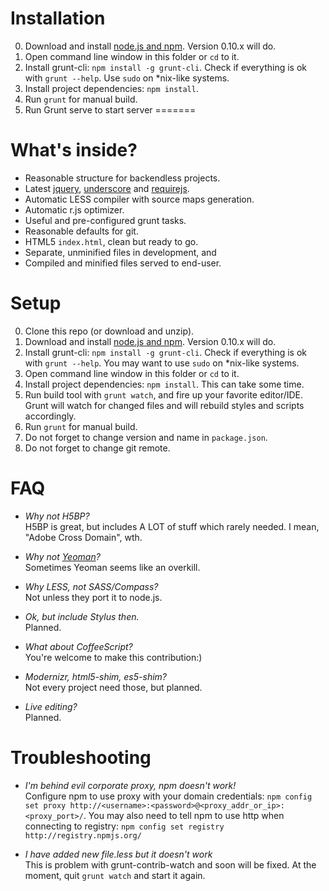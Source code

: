 Installation
============

0. Download and install [node.js and npm](http://nodejs.org/). Version 0.10.x will do.
4. Open command line window in this folder or `cd` to it.
5. Install grunt-cli: `npm install -g grunt-cli`. Check if everything is ok with `grunt --help`. Use `sudo` on *nix-like systems.
6. Install project dependencies: `npm install`.
7. Run `grunt` for manual build.
8. Run Grunt serve to start server
=======


What's inside?
==============

* Reasonable structure for backendless projects.
* Latest [jquery](http://jquery.com), [underscore](http://underscorejs.org) and [requirejs](http://requirejs.org).
* Automatic LESS compiler with source maps generation.
* Automatic r.js optimizer.
* Useful and pre-configured grunt tasks.
* Reasonable defaults for git.
* HTML5 `index.html`, clean but ready to go.
* Separate, unminified files in development, and
* Compiled and minified files served to end-user.


Setup
============

0. Clone this repo (or download and unzip).
1. Download and install [node.js and npm](http://nodejs.org/). Version 0.10.x will do.
2. Install grunt-cli: `npm install -g grunt-cli`. Check if everything is ok with `grunt --help`. You may want to use `sudo` on *nix-like systems.
3. Open command line window in this folder or `cd` to it.
4. Install project dependencies: `npm install`. This can take some time.
5. Run build tool with `grunt watch`, and fire up your favorite editor/IDE. Grunt will watch for changed files and will rebuild styles and scripts accordingly.
6. Run `grunt` for manual build.
7. Do not forget to change version and name in `package.json`.
8. Do not forget to change git remote.

FAQ
===
* *Why not H5BP?*<br/>
  H5BP is great, but includes A LOT of stuff which rarely needed. I mean, "Adobe Cross Domain", wth.<br/>

* *Why not [Yeoman](http://yeoman.io/)?*<br/>
  Sometimes Yeoman seems like an overkill.<br/>

* *Why LESS, not SASS/Compass?*<br/>
  Not unless they port it to node.js.<br/>

* *Ok, but include Stylus then.*<br/>
  Planned.<br/>

* *What about CoffeeScript?*<br/>
  You're welcome to make this contribution:)<br/>

* *Modernizr, html5-shim, es5-shim?*<br/>
  Not every project need those, but planned.<br/>

* *Live editing?*<br/>
  Planned.<br/>

Troubleshooting
===============
* *I'm behind evil corporate proxy, npm doesn't work!*<br/>
  Configure npm to use proxy with your domain credentials: `npm config set proxy http://<username>:<password>@<proxy_addr_or_ip>:<proxy_port>/`. You may also need to tell npm to use http when connecting to registry: `npm config set registry http://registry.npmjs.org/`<br/>

* *I have added new file.less but it doesn't work*<br/>
  This is problem with grunt-contrib-watch and soon will be fixed. At the moment, quit `grunt watch` and start it again.
